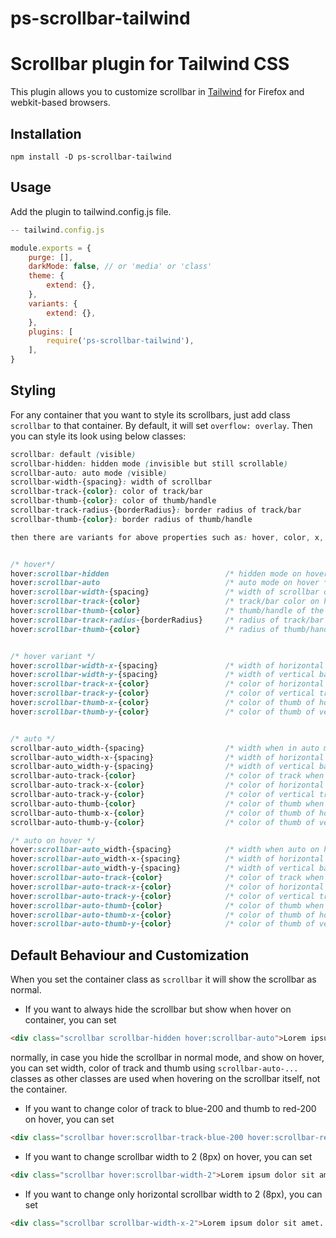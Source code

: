 # ps-scrollbar-tailwind



# Scrollbar plugin for Tailwind CSS 

This plugin allows you to customize scrollbar in [Tailwind](https://tailwindcss.com) for Firefox and webkit-based browsers.

## Installation

```
npm install -D ps-scrollbar-tailwind
```

## Usage

Add the plugin to tailwind.config.js file.

```js
-- tailwind.config.js

module.exports = {
    purge: [],
    darkMode: false, // or 'media' or 'class'
    theme: {
        extend: {},
    },
    variants: {
        extend: {},
    },
    plugins: [
        require('ps-scrollbar-tailwind'),
    ],
}
```

## Styling

For any container that you want to style its scrollbars, just add class `scrollbar` to that container. By default, it will set `overflow: overlay`. Then you can style its look using below classes:

```css
scrollbar: default (visible)
scrollbar-hidden: hidden mode (invisible but still scrollable)
scrollbar-auto: auto mode (visible)
scrollbar-width-{spacing}: width of scrollbar
scrollbar-track-{color}: color of track/bar
scrollbar-thumb-{color}: color of thumb/handle
scrollbar-track-radius-{borderRadius}: border radius of track/bar
scrollbar-thumb-{color}: border radius of thumb/handle

then there are variants for above properties such as: hover, color, x, y


/* hover*/
hover:scrollbar-hidden                          /* hidden mode on hover */
hover:scrollbar-auto                            /* auto mode on hover */
hover:scrollbar-width-{spacing}                 /* width of scrollbar on hover */
hover:scrollbar-track-{color}                   /* track/bar color on hover */
hover:scrollbar-thumb-{color}                   /* thumb/handle of the bar color on hover */
hover:scrollbar-track-radius-{borderRadius}     /* radius of track/bar on hover */
hover:scrollbar-thumb-{color}                   /* radius of thumb/handle on hover */


/* hover variant */
hover:scrollbar-width-x-{spacing}               /* width of horizontal bar on hover */
hover:scrollbar-width-y-{spacing}               /* width of vertical bar on hover */
hover:scrollbar-track-x-{color}                 /* color of horizontal track on hover */
hover:scrollbar-track-y-{color}                 /* color of vertical track on hover */
hover:scrollbar-thumb-x-{color}                 /* color of thumb of horizontal bar on hover */
hover:scrollbar-thumb-y-{color}                 /* color of thumb of vertical bar on hover */


/* auto */
scrollbar-auto_width-{spacing}                  /* width when in auto mode */
scrollbar-auto_width-x-{spacing}                /* width of horizontal bar when in auto mode */
scrollbar-auto_width-y-{spacing}                /* width of vertical bar when in auto mode */
scrollbar-auto-track-{color}                    /* color of track when in auto mode */
scrollbar-auto-track-x-{color}                  /* color of horizontal track when in auto mode */
scrollbar-auto-track-y-{color}                  /* color of vertical track when in auto mode */
scrollbar-auto-thumb-{color}                    /* color of thumb when in auto mode */
scrollbar-auto-thumb-x-{color}                  /* color of thumb of horizontal bar when in auto mode */
scrollbar-auto-thumb-y-{color}                  /* color of thumb of vertical bar when in auto mode */

/* auto on hover */
hover:scrollbar-auto_width-{spacing}            /* width when auto on hover */
hover:scrollbar-auto_width-x-{spacing}          /* width of horizontal bar when in auto mode on hover */
hover:scrollbar-auto_width-y-{spacing}          /* width of vertical bar when in auto mode on hover */
hover:scrollbar-auto-track-{color}              /* color of track when in auto mode on hover */
hover:scrollbar-auto-track-x-{color}            /* color of horizontal track when in auto mode on hover */
hover:scrollbar-auto-track-y-{color}            /* color of vertical track when in auto mode on hover */
hover:scrollbar-auto-thumb-{color}              /* color of thumb when in auto mode on hover */
hover:scrollbar-auto-thumb-x-{color}            /* color of thumb of horizontal bar when in auto mode on hover */
hover:scrollbar-auto-thumb-y-{color}            /* color of thumb of vertical bar when in auto mode on hover */
```

## Default Behaviour and Customization

When you set the container class as `scrollbar` it will show the scrollbar as normal.

- If you want to always hide the scrollbar but show when hover on container, you can set

```html
<div class="scrollbar scrollbar-hidden hover:scrollbar-auto">Lorem ipsum dolor sit amet...</div>
```
normally, in case you hide the scrollbar in normal mode, and show on hover, you can set width, color of track and thumb using `scrollbar-auto-...` classes as other classes are used when hovering on the scrollbar itself, not the container.


- If you want to change color of track to blue-200 and thumb to red-200 on hover, you can set

```html
<div class="scrollbar hover:scrollbar-track-blue-200 hover:scrollbar-red-200">Lorem ipsum dolor sit amet...</div>
```

- If you want to change scrollbar width to 2 (8px) on hover, you can set

```html
<div class="scrollbar hover:scrollbar-width-2">Lorem ipsum dolor sit amet...</div>
```

- If you want to change only horizontal scrollbar width to 2 (8px), you can set

```html
<div class="scrollbar scrollbar-width-x-2">Lorem ipsum dolor sit amet...</div>
```
